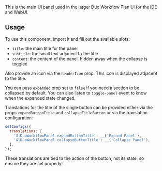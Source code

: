 <!--
This component has been migrated to the Duo-UI library (https://gitlab.com/gitlab-org/duo-ui).

Please use the corresponding component in Duo-UI going forward.
All future development and maintenance for Duo components should take place in Duo-UI.

For more details, see the migration epic: https://gitlab.com/groups/gitlab-org/-/epics/15344 or reach out to the Duo-Chat team in #g_duo_chat.
-->

This is the main UI panel used in the larger Duo Workflow Plan UI for the IDE
and WebUI.

## Usage

To use this component, import it and fill out the available slots:

- `title`: the main title for the panel
- `subtitle`: the small text adjacent to the title
- `content`: the content of the panel, hidden away when the collapse is toggled

Also provide an icon via the `headerIcon` prop. This icon is displayed adjacent
to the title.

You can pass `expanded` prop set to `false` if you need a section to be
collapsed by default. You can also listen to `toggle-panel` event to know
when the expanded state changed.

Translations for the title of the single button can be provided either via the
props `expandButtonTitle` and `collapseTitleButton` or via the translation
configuration:

```js
setConfigs({
  translations: {
    'GlDuoWorkflowPanel.expandButtonTitle': __('Expand Panel'),
    'GlDuoWorkflowPanel.collapseButtonTitle': __('Collapse Panel'),
  },
});
```

These translations are tied to the action of the button, not its state, so
ensure they are set properly!
